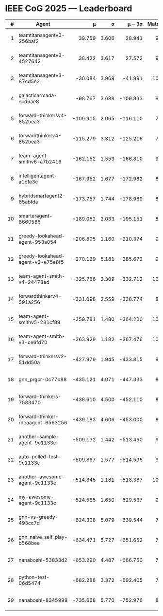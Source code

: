 # IEEE CoG 2025 — Leaderboard

| # | Agent | μ | σ | μ − 3σ | Matches | Updated |
|---:|---|---:|---:|---:|---:|---|
| 1 | teamtitansagentv3-256baf2 | 39.759 | 3.606 | 28.941 | 9820 | 2025-08-20 20:06 |
| 2 | teamtitansagentv3-4527642 | 38.422 | 3.617 | 27.572 | 9194 | 2025-08-20 20:06 |
| 3 | teamtitansagentv3-87cd5e2 | -30.084 | 3.969 | -41.991 | 10126 | 2025-08-20 20:06 |
| 4 | galacticarmada-ecd6ae8 | -98.767 | 3.688 | -109.833 | 9580 | 2025-08-20 20:06 |
| 5 | forward-thinkersv4-852bea3 | -109.915 | 2.065 | -116.110 | 7897 | 2025-08-20 20:06 |
| 6 | forwardthinkerv4-852bea3 | -115.279 | 3.312 | -125.216 | 7791 | 2025-08-20 20:06 |
| 7 | team-agent-smithv6-a7b2416 | -162.152 | 1.553 | -166.810 | 9280 | 2025-08-20 20:06 |
| 8 | intelligentagent-a1bfe3c | -167.952 | 1.677 | -172.982 | 8056 | 2025-08-20 20:06 |
| 9 | hybridsmartagent2-85abfda | -173.757 | 1.744 | -178.989 | 8766 | 2025-08-20 20:06 |
| 10 | smarteragent-8660586 | -189.052 | 2.033 | -195.151 | 8409 | 2025-08-20 20:06 |
| 11 | greedy-lookahead-agent-953a054 | -206.895 | 1.160 | -210.374 | 9318 | 2025-08-20 20:06 |
| 12 | greedy-lookahead-agent-v2-e75e8f5 | -270.129 | 5.181 | -285.672 | 9438 | 2025-08-20 20:06 |
| 13 | team-agent-smith-v4-24478ed | -325.786 | 2.309 | -332.712 | 10082 | 2025-08-20 20:06 |
| 14 | forwardthinkerv4-591a256 | -331.098 | 2.559 | -338.774 | 8089 | 2025-08-20 20:06 |
| 15 | team-agent-smithv5-281cf89 | -359.781 | 1.480 | -364.220 | 10140 | 2025-08-20 20:06 |
| 16 | team-agent-smith-v3-ce6fd70 | -363.929 | 1.182 | -367.476 | 10522 | 2025-08-20 20:06 |
| 17 | forward-thinkersv2-51dd50a | -427.979 | 1.945 | -433.815 | 9786 | 2025-08-20 20:06 |
| 18 | gnn_prgcr-0c77b88 | -435.121 | 4.071 | -447.333 | 8670 | 2025-08-20 20:06 |
| 19 | forward-thinkers-7583470 | -438.610 | 4.500 | -452.110 | 8880 | 2025-08-20 20:06 |
| 20 | forward-thinker-rheaagent-6563256 | -439.183 | 4.606 | -453.000 | 8966 | 2025-08-20 20:06 |
| 21 | another-sample-agent-9c1133c | -509.132 | 1.442 | -513.460 | 9560 | 2025-08-20 20:06 |
| 22 | auto-polled-test-9c1133c | -509.867 | 1.577 | -514.596 | 9100 | 2025-08-20 20:06 |
| 23 | another-awesome-agent-9c1133c | -514.845 | 1.181 | -518.387 | 10320 | 2025-08-20 20:06 |
| 24 | my-awesome-agent-9c1133c | -524.585 | 1.650 | -529.537 | 9920 | 2025-08-20 20:06 |
| 25 | gnn-vs-greedy-493cc7d | -624.308 | 5.079 | -639.544 | 7680 | 2025-08-20 20:06 |
| 26 | gnn_naive_self_play-b568bee | -634.471 | 5.727 | -651.652 | 7960 | 2025-08-20 20:06 |
| 27 | nanaboshi-53833d2 | -653.290 | 4.487 | -666.750 | 7540 | 2025-08-20 20:06 |
| 28 | python-test-06d5474 | -682.288 | 3.372 | -692.405 | 7860 | 2025-08-20 20:06 |
| 29 | nanaboshi-8345999 | -735.668 | 5.770 | -752.976 | 8130 | 2025-08-20 20:06 |
